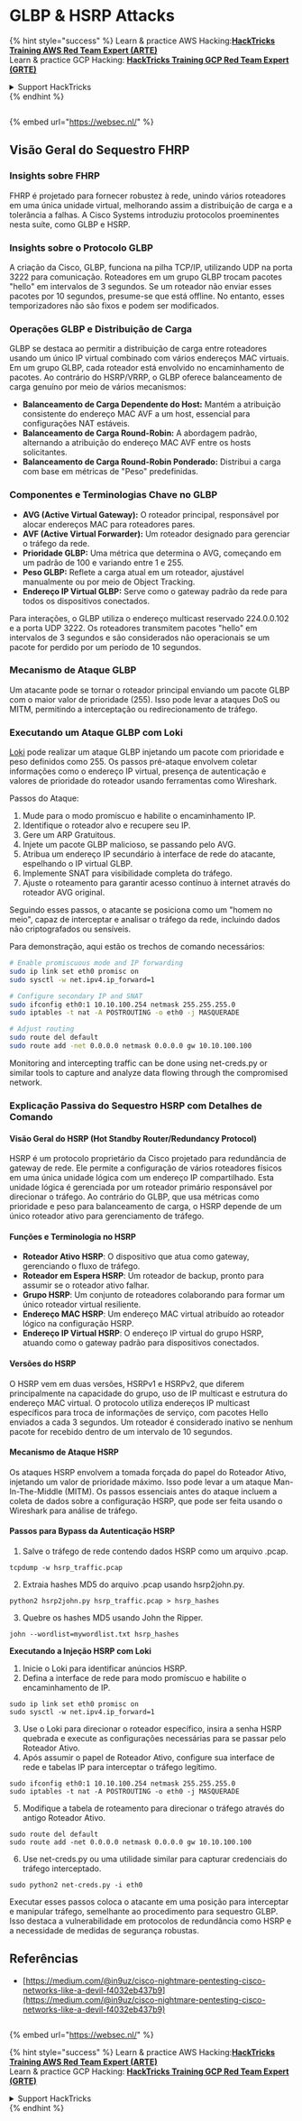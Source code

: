 # GLBP & HSRP Attacks

{% hint style="success" %}
Learn & practice AWS Hacking:<img src="/.gitbook/assets/arte.png" alt="" data-size="line">[**HackTricks Training AWS Red Team Expert (ARTE)**](https://training.hacktricks.xyz/courses/arte)<img src="/.gitbook/assets/arte.png" alt="" data-size="line">\
Learn & practice GCP Hacking: <img src="/.gitbook/assets/grte.png" alt="" data-size="line">[**HackTricks Training GCP Red Team Expert (GRTE)**<img src="/.gitbook/assets/grte.png" alt="" data-size="line">](https://training.hacktricks.xyz/courses/grte)

<details>

<summary>Support HackTricks</summary>

* Check the [**subscription plans**](https://github.com/sponsors/carlospolop)!
* **Join the** 💬 [**Discord group**](https://discord.gg/hRep4RUj7f) or the [**telegram group**](https://t.me/peass) or **follow** us on **Twitter** 🐦 [**@hacktricks\_live**](https://twitter.com/hacktricks\_live)**.**
* **Share hacking tricks by submitting PRs to the** [**HackTricks**](https://github.com/carlospolop/hacktricks) and [**HackTricks Cloud**](https://github.com/carlospolop/hacktricks-cloud) github repos.

</details>
{% endhint %}

<figure><img src="https://pentest.eu/RENDER_WebSec_10fps_21sec_9MB_29042024.gif" alt=""><figcaption></figcaption></figure>

{% embed url="https://websec.nl/" %}


## Visão Geral do Sequestro FHRP

### Insights sobre FHRP
FHRP é projetado para fornecer robustez à rede, unindo vários roteadores em uma única unidade virtual, melhorando assim a distribuição de carga e a tolerância a falhas. A Cisco Systems introduziu protocolos proeminentes nesta suíte, como GLBP e HSRP.

### Insights sobre o Protocolo GLBP
A criação da Cisco, GLBP, funciona na pilha TCP/IP, utilizando UDP na porta 3222 para comunicação. Roteadores em um grupo GLBP trocam pacotes "hello" em intervalos de 3 segundos. Se um roteador não enviar esses pacotes por 10 segundos, presume-se que está offline. No entanto, esses temporizadores não são fixos e podem ser modificados.

### Operações GLBP e Distribuição de Carga
GLBP se destaca ao permitir a distribuição de carga entre roteadores usando um único IP virtual combinado com vários endereços MAC virtuais. Em um grupo GLBP, cada roteador está envolvido no encaminhamento de pacotes. Ao contrário do HSRP/VRRP, o GLBP oferece balanceamento de carga genuíno por meio de vários mecanismos:

- **Balanceamento de Carga Dependente do Host:** Mantém a atribuição consistente do endereço MAC AVF a um host, essencial para configurações NAT estáveis.
- **Balanceamento de Carga Round-Robin:** A abordagem padrão, alternando a atribuição do endereço MAC AVF entre os hosts solicitantes.
- **Balanceamento de Carga Round-Robin Ponderado:** Distribui a carga com base em métricas de "Peso" predefinidas.

### Componentes e Terminologias Chave no GLBP
- **AVG (Active Virtual Gateway):** O roteador principal, responsável por alocar endereços MAC para roteadores pares.
- **AVF (Active Virtual Forwarder):** Um roteador designado para gerenciar o tráfego da rede.
- **Prioridade GLBP:** Uma métrica que determina o AVG, começando em um padrão de 100 e variando entre 1 e 255.
- **Peso GLBP:** Reflete a carga atual em um roteador, ajustável manualmente ou por meio de Object Tracking.
- **Endereço IP Virtual GLBP:** Serve como o gateway padrão da rede para todos os dispositivos conectados.

Para interações, o GLBP utiliza o endereço multicast reservado 224.0.0.102 e a porta UDP 3222. Os roteadores transmitem pacotes "hello" em intervalos de 3 segundos e são considerados não operacionais se um pacote for perdido por um período de 10 segundos.

### Mecanismo de Ataque GLBP
Um atacante pode se tornar o roteador principal enviando um pacote GLBP com o maior valor de prioridade (255). Isso pode levar a ataques DoS ou MITM, permitindo a interceptação ou redirecionamento de tráfego.

### Executando um Ataque GLBP com Loki
[Loki](https://github.com/raizo62/loki_on_kali) pode realizar um ataque GLBP injetando um pacote com prioridade e peso definidos como 255. Os passos pré-ataque envolvem coletar informações como o endereço IP virtual, presença de autenticação e valores de prioridade do roteador usando ferramentas como Wireshark.

Passos do Ataque:
1. Mude para o modo promíscuo e habilite o encaminhamento IP.
2. Identifique o roteador alvo e recupere seu IP.
3. Gere um ARP Gratuitous.
4. Injete um pacote GLBP malicioso, se passando pelo AVG.
5. Atribua um endereço IP secundário à interface de rede do atacante, espelhando o IP virtual GLBP.
6. Implemente SNAT para visibilidade completa do tráfego.
7. Ajuste o roteamento para garantir acesso contínuo à internet através do roteador AVG original.

Seguindo esses passos, o atacante se posiciona como um "homem no meio", capaz de interceptar e analisar o tráfego da rede, incluindo dados não criptografados ou sensíveis.

Para demonstração, aqui estão os trechos de comando necessários:
```bash
# Enable promiscuous mode and IP forwarding
sudo ip link set eth0 promisc on
sudo sysctl -w net.ipv4.ip_forward=1

# Configure secondary IP and SNAT
sudo ifconfig eth0:1 10.10.100.254 netmask 255.255.255.0
sudo iptables -t nat -A POSTROUTING -o eth0 -j MASQUERADE

# Adjust routing
sudo route del default
sudo route add -net 0.0.0.0 netmask 0.0.0.0 gw 10.10.100.100
```
Monitoring and intercepting traffic can be done using net-creds.py or similar tools to capture and analyze data flowing through the compromised network.

### Explicação Passiva do Sequestro HSRP com Detalhes de Comando

#### Visão Geral do HSRP (Hot Standby Router/Redundancy Protocol)
HSRP é um protocolo proprietário da Cisco projetado para redundância de gateway de rede. Ele permite a configuração de vários roteadores físicos em uma única unidade lógica com um endereço IP compartilhado. Esta unidade lógica é gerenciada por um roteador primário responsável por direcionar o tráfego. Ao contrário do GLBP, que usa métricas como prioridade e peso para balanceamento de carga, o HSRP depende de um único roteador ativo para gerenciamento de tráfego.

#### Funções e Terminologia no HSRP
- **Roteador Ativo HSRP**: O dispositivo que atua como gateway, gerenciando o fluxo de tráfego.
- **Roteador em Espera HSRP**: Um roteador de backup, pronto para assumir se o roteador ativo falhar.
- **Grupo HSRP**: Um conjunto de roteadores colaborando para formar um único roteador virtual resiliente.
- **Endereço MAC HSRP**: Um endereço MAC virtual atribuído ao roteador lógico na configuração HSRP.
- **Endereço IP Virtual HSRP**: O endereço IP virtual do grupo HSRP, atuando como o gateway padrão para dispositivos conectados.

#### Versões do HSRP
O HSRP vem em duas versões, HSRPv1 e HSRPv2, que diferem principalmente na capacidade do grupo, uso de IP multicast e estrutura do endereço MAC virtual. O protocolo utiliza endereços IP multicast específicos para troca de informações de serviço, com pacotes Hello enviados a cada 3 segundos. Um roteador é considerado inativo se nenhum pacote for recebido dentro de um intervalo de 10 segundos.

#### Mecanismo de Ataque HSRP
Os ataques HSRP envolvem a tomada forçada do papel do Roteador Ativo, injetando um valor de prioridade máximo. Isso pode levar a um ataque Man-In-The-Middle (MITM). Os passos essenciais antes do ataque incluem a coleta de dados sobre a configuração HSRP, que pode ser feita usando o Wireshark para análise de tráfego.

#### Passos para Bypass da Autenticação HSRP
1. Salve o tráfego de rede contendo dados HSRP como um arquivo .pcap.
```shell
tcpdump -w hsrp_traffic.pcap
```
2. Extraia hashes MD5 do arquivo .pcap usando hsrp2john.py.
```shell
python2 hsrp2john.py hsrp_traffic.pcap > hsrp_hashes
```
3. Quebre os hashes MD5 usando John the Ripper.
```shell
john --wordlist=mywordlist.txt hsrp_hashes
```

**Executando a Injeção HSRP com Loki**

1. Inicie o Loki para identificar anúncios HSRP.
2. Defina a interface de rede para modo promíscuo e habilite o encaminhamento de IP.
```shell
sudo ip link set eth0 promisc on
sudo sysctl -w net.ipv4.ip_forward=1
```
3. Use o Loki para direcionar o roteador específico, insira a senha HSRP quebrada e execute as configurações necessárias para se passar pelo Roteador Ativo.
4. Após assumir o papel de Roteador Ativo, configure sua interface de rede e tabelas IP para interceptar o tráfego legítimo.
```shell
sudo ifconfig eth0:1 10.10.100.254 netmask 255.255.255.0
sudo iptables -t nat -A POSTROUTING -o eth0 -j MASQUERADE
```
5. Modifique a tabela de roteamento para direcionar o tráfego através do antigo Roteador Ativo.
```shell
sudo route del default
sudo route add -net 0.0.0.0 netmask 0.0.0.0 gw 10.10.100.100
```
6. Use net-creds.py ou uma utilidade similar para capturar credenciais do tráfego interceptado.
```shell
sudo python2 net-creds.py -i eth0
```

Executar esses passos coloca o atacante em uma posição para interceptar e manipular tráfego, semelhante ao procedimento para sequestro GLBP. Isso destaca a vulnerabilidade em protocolos de redundância como HSRP e a necessidade de medidas de segurança robustas.

## Referências
- [https://medium.com/@in9uz/cisco-nightmare-pentesting-cisco-networks-like-a-devil-f4032eb437b9](https://medium.com/@in9uz/cisco-nightmare-pentesting-cisco-networks-like-a-devil-f4032eb437b9)

<figure><img src="https://pentest.eu/RENDER_WebSec_10fps_21sec_9MB_29042024.gif" alt=""><figcaption></figcaption></figure>

{% embed url="https://websec.nl/" %}

{% hint style="success" %}
Learn & practice AWS Hacking:<img src="/.gitbook/assets/arte.png" alt="" data-size="line">[**HackTricks Training AWS Red Team Expert (ARTE)**](https://training.hacktricks.xyz/courses/arte)<img src="/.gitbook/assets/arte.png" alt="" data-size="line">\
Learn & practice GCP Hacking: <img src="/.gitbook/assets/grte.png" alt="" data-size="line">[**HackTricks Training GCP Red Team Expert (GRTE)**<img src="/.gitbook/assets/grte.png" alt="" data-size="line">](https://training.hacktricks.xyz/courses/grte)

<details>

<summary>Support HackTricks</summary>

* Check the [**subscription plans**](https://github.com/sponsors/carlospolop)!
* **Join the** 💬 [**Discord group**](https://discord.gg/hRep4RUj7f) or the [**telegram group**](https://t.me/peass) or **follow** us on **Twitter** 🐦 [**@hacktricks\_live**](https://twitter.com/hacktricks\_live)**.**
* **Share hacking tricks by submitting PRs to the** [**HackTricks**](https://github.com/carlospolop/hacktricks) and [**HackTricks Cloud**](https://github.com/carlospolop/hacktricks-cloud) github repos.

</details>
{% endhint %}
